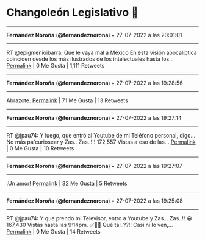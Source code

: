 # Changoleón Legislativo 🙈
*****
**Fernández Noroña** (**@fernandeznorona**) • 27-07-2022 a las 20:01:01
*****
RT @epigmenioibarra: Que le vaya mal a México
En esta visión apocalíptica coinciden desde los más ilustrados de los intelectuales hasta los…
[Permalink](https://twitter.com/fernandeznorona/status/1552504372436819969) | 0 Me Gusta | 1,111 Retweets
*****
**Fernández Noroña** (**@fernandeznorona**) • 27-07-2022 a las 19:28:56
*****
Abrazote.
[Permalink](https://twitter.com/fernandeznorona/status/1552496300310102016) | 71 Me Gusta | 13 Retweets
*****
**Fernández Noroña** (**@fernandeznorona**) • 27-07-2022 a las 19:27:14
*****
RT @jpau74: Y luego, que entró al Youtube de mi Teléfono personal, digo... No más pa'curiosear y Zas.. Zas..!!! 172,557 Vistas a eso de las…
[Permalink](https://twitter.com/fernandeznorona/status/1552495873619279873) | 0 Me Gusta | 10 Retweets
*****
**Fernández Noroña** (**@fernandeznorona**) • 27-07-2022 a las 19:27:07
*****
¡Un amor!
[Permalink](https://twitter.com/fernandeznorona/status/1552495841050591232) | 32 Me Gusta | 5 Retweets
*****
**Fernández Noroña** (**@fernandeznorona**) • 27-07-2022 a las 19:25:08
*****
RT @jpau74: Y que prendo mi Televisor, entro a Youtube y Zas... Zas..!! 😀167,430 Vistas hasta las 9:14pm. ✅👍🏻 Qué tal..??!! Casi ni lo ven,…
[Permalink](https://twitter.com/fernandeznorona/status/1552495345229242368) | 0 Me Gusta | 14 Retweets
